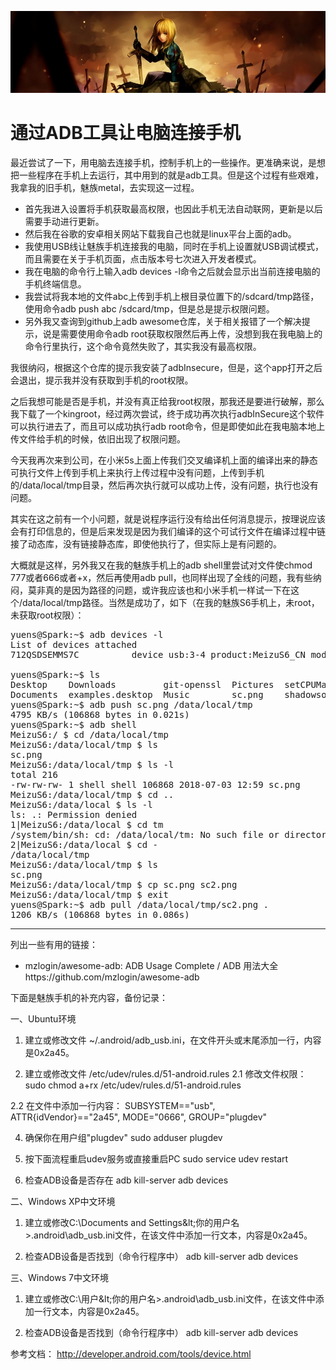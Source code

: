 [![header](../../../assets/header05.jpg)](https://yuenshome.github.io)

# 通过ADB工具让电脑连接手机

最近尝试了一下，用电脑去连接手机，控制手机上的一些操作。更准确来说，是想把一些程序在手机上去运行，其中用到的就是adb工具。但是这个过程有些艰难，我拿我的旧手机，魅族metal，去实现这一过程。<!--more-->
<ul>
	<li>首先我进入设置将手机获取最高权限，也因此手机无法自动联网，更新是以后需要手动进行更新。</li>
	<li>然后我在谷歌的安卓相关网站下载我自己也就是linux平台上面的adb。</li>
	<li>我使用USB线让魅族手机连接我的电脑，同时在手机上设置就USB调试模式，而且需要在关于手机页面，点击版本号七次进入开发者模式。</li>
	<li>我在电脑的命令行上输入adb devices -l命令之后就会显示出当前连接电脑的手机终端信息。</li>
	<li>我尝试将我本地的文件abc上传到手机上根目录位置下的/sdcard/tmp路径，使用命令adb push abc /sdcard/tmp，但是总是提示权限问题。</li>
	<li>另外我又查询到github上adb awesome仓库，关于相关报错了一个解决提示，说是需要使用命令adb root获取权限然后再上传，没想到我在我电脑上的命令行里执行，这个命令竟然失败了，其实我没有最高权限。</li>
</ul>
我很纳闷，根据这个仓库的提示我安装了adbInsecure，但是，这个app打开之后会退出，提示我并没有获取到手机的root权限。

之后我想可能是否是手机，并没有真正给我root权限，那我还是要进行破解，那么我下载了一个kingroot，经过两次尝试，终于成功再次执行adbInSecure这个软件可以执行进去了，而且可以成功执行adb root命令，但是即使如此在我电脑本地上传文件给手机的时候，依旧出现了权限问题。

今天我再次来到公司，在小米5s上面上传我们交叉编译机上面的编译出来的静态可执行文件上传到手机上来执行上传过程中没有问题，上传到手机的/data/local/tmp目录，然后再次执行就可以成功上传，没有问题，执行也没有问题。

其实在这之前有一个小问题，就是说程序运行没有给出任何消息提示，按理说应该会有打印信息的，但是后来发现是因为我们编译的这个可试行文件在编译过程中链接了动态库，没有链接静态库，即使他执行了，但实际上是有问题的。

大概就是这样，另外我又在我的魅族手机上的adb shell里尝试对文件使chmod 777或者666或者+x，然后再使用adb pull，也同样出现了全线的问题，我有些纳闷，莫非真的是因为路径的问题，或许我应该也和小米手机一样试一下在这个/data/local/tmp路径。当然是成功了，如下（在我的魅族S6手机上，未root，未获取root权限）：
<pre class="lang:sh decode:true ">yuens@Spark:~$ adb devices -l
List of devices attached
712QSDSEMMS7C          device usb:3-4 product:MeizuS6_CN model:Meizu_S6 device:MeizuS6

yuens@Spark:~$ ls
Desktop    Downloads         git-openssl  Pictures  setCPUMaxPerf  Snapshots  Templates  tmp     VirtualBox VMs
Documents  examples.desktop  Music        sc.png    shadowsocks    Software   test       Videos
yuens@Spark:~$ adb push sc.png /data/local/tmp
4795 KB/s (106868 bytes in 0.021s)
yuens@Spark:~$ adb shell
MeizuS6:/ $ cd /data/local/tmp                                                 
MeizuS6:/data/local/tmp $ ls
sc.png
MeizuS6:/data/local/tmp $ ls -l
total 216
-rw-rw-rw- 1 shell shell 106868 2018-07-03 12:59 sc.png
MeizuS6:/data/local/tmp $ cd ..
MeizuS6:/data/local $ ls -l
ls: .: Permission denied
1|MeizuS6:/data/local $ cd tm
/system/bin/sh: cd: /data/local/tm: No such file or directory
2|MeizuS6:/data/local $ cd -                                                   
/data/local/tmp
MeizuS6:/data/local/tmp $ ls
sc.png
MeizuS6:/data/local/tmp $ cp sc.png sc2.png                                    
MeizuS6:/data/local/tmp $ exit
yuens@Spark:~$ adb pull /data/local/tmp/sc2.png .
1206 KB/s (106868 bytes in 0.086s)</pre>

<hr />

列出一些有用的链接：
<ul>
	<li>mzlogin/awesome-adb: ADB Usage Complete / ADB 用法大全
https://github.com/mzlogin/awesome-adb</li>
</ul>
下面是魅族手机的补充内容，备份记录：

一、Ubuntu环境
1. 建立或修改文件 ~/.android/adb_usb.ini，在文件开头或末尾添加一行，内容是0x2a45。

2. 建立或修改文件 /etc/udev/rules.d/51-android.rules
2.1 修改文件权限：
sudo chmod a+rx /etc/udev/rules.d/51-android.rules

2.2 在文件中添加一行内容：
SUBSYSTEM=="usb", ATTR{idVendor}=="2a45", MODE="0666", GROUP="plugdev"

4. 确保你在用户组"plugdev"
sudo adduser plugdev

5. 按下面流程重启udev服务或直接重启PC
sudo service udev restart

6. 检查ADB设备是否存在
adb kill-server
adb devices

二、Windows XP中文环境
1. 建立或修改C:\Documents and Settings\&lt;你的用户名&gt;\.android\adb_usb.ini文件，在该文件中添加一行文本，内容是0x2a45。

2. 检查ADB设备是否找到（命令行程序中）
adb kill-server
adb devices

三、Windows 7中文环境
1. 建立或修改C:\用户\&lt;你的用户名&gt;\.android\adb_usb.ini文件，在该文件中添加一行文本，内容是0x2a45。

2. 检查ADB设备是否找到（命令行程序中）
adb kill-server
adb devices

参考文档： http://developer.android.com/tools/device.html

<audio style="display: none;" controls="controls"></audio>
